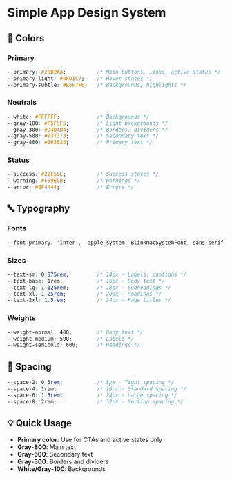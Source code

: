 # Simple App Design System

## 🎨 Colors

### Primary
```css
--primary: #20B2AA;          /* Main buttons, links, active states */
--primary-light: #4FD1C7;    /* Hover states */
--primary-subtle: #E6F7F6;   /* Backgrounds, highlights */
```

### Neutrals
```css
--white: #FFFFFF;            /* Backgrounds */
--gray-100: #F5F5F5;         /* Light backgrounds */
--gray-300: #D4D4D4;         /* Borders, dividers */
--gray-500: #737373;         /* Secondary text */
--gray-800: #262626;         /* Primary text */
```

### Status
```css
--success: #22C55E;          /* Success states */
--warning: #F59E0B;          /* Warnings */
--error: #EF4444;            /* Errors */
```

## 🔤 Typography

### Fonts
```css
--font-primary: 'Inter', -apple-system, BlinkMacSystemFont, sans-serif;
```

### Sizes
```css
--text-sm: 0.875rem;         /* 14px - Labels, captions */
--text-base: 1rem;           /* 16px - Body text */
--text-lg: 1.125rem;         /* 18px - Subheadings */
--text-xl: 1.25rem;          /* 20px - Headings */
--text-2xl: 1.5rem;          /* 24px - Page titles */
```

### Weights
```css
--weight-normal: 400;        /* Body text */
--weight-medium: 500;        /* Labels */
--weight-semibold: 600;      /* Headings */
```

## 📐 Spacing
```css
--space-2: 0.5rem;           /* 8px - Tight spacing */
--space-4: 1rem;             /* 16px - Standard spacing */
--space-6: 1.5rem;           /* 24px - Large spacing */
--space-8: 2rem;             /* 32px - Section spacing */
```

## 💡 Quick Usage
- **Primary color**: Use for CTAs and active states only
- **Gray-800**: Main text
- **Gray-500**: Secondary text
- **Gray-300**: Borders and dividers
- **White/Gray-100**: Backgrounds